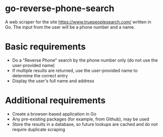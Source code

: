 # go-reverse-phone-search
A web scraper for the site https://www.truepeoplesearch.com/ written in Go. 
The input from the user will be a phone number and a name.

# Basic requirements

* Do a "Reverse Phone" search by the phone number only (do not use the user-provided name)
* If multiple results are returned, use the user-provided name to determine the correct entry
* Display the user's full name and address

# Additional requirements

* Create a browser-based application in Go
* Any pre-existing packages (for example, from Github), may be used
* Store the results in a database, so future lookups are cached and do not require duplicate scraping
